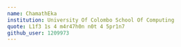 ```yaml
---
name: ChamathEka
institution: University Of Colombo School Of Computing
quote: L1f3 1s 4 m4r47h0n n0t 4 5pr1n7
github_user: 1209973
---
```

